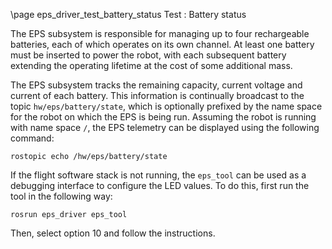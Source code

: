 \page eps_driver_test_battery_status Test : Battery status

The EPS subsystem is responsible for managing up to four rechargeable batteries, each of which operates on its own channel. At least one battery must be inserted to power the robot, with each subsequent battery extending the operating lifetime at the cost of some additional mass.

The EPS subsystem tracks the remaining capacity, current voltage and current of each battery. This information is continually broadcast to the topic `hw/eps/battery/state`, which is optionally prefixed by the name space for the robot on which the EPS is being run. Assuming the robot is running with name space `/`, the EPS telemetry can be displayed using the following command:

    rostopic echo /hw/eps/battery/state

If the flight software stack is not running, the `eps_tool` can be used as a debugging interface to configure the LED values. To do this, first run the tool in the following way:

    rosrun eps_driver eps_tool

Then, select option 10 and follow the instructions.